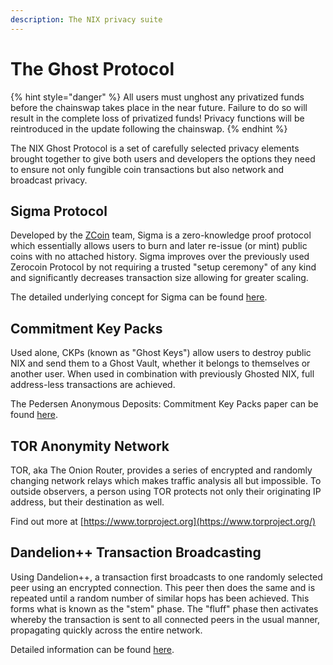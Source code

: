 ```yaml
---
description: The NIX privacy suite
---
```


# The Ghost Protocol

{% hint style="danger" %}
All users must unghost any privatized funds before the chainswap takes place in the near future. Failure to do so will result in the complete loss of privatized funds! Privacy functions will be reintroduced in the update following the chainswap.
{% endhint %}

The NIX Ghost Protocol is a set of carefully selected privacy elements brought together to give both users and developers the options they need to ensure not only fungible coin transactions but also network and broadcast privacy.

## Sigma Protocol

Developed by the [ZCoin](https://zcoin.io/) team, Sigma is a zero-knowledge proof protocol which essentially allows users to burn and later re-issue \(or mint\) public coins with no attached history. Sigma improves over the previously used Zerocoin Protocol by not requiring a trusted "setup ceremony" of any kind and significantly decreases transaction size allowing for greater scaling.

The detailed underlying concept for Sigma can be found [here](https://eprint.iacr.org/2014/764.pdf).

## Commitment Key Packs

Used alone, CKPs \(known as "Ghost Keys"\) allow users to destroy public NIX and send them to a Ghost Vault, whether it belongs to themselves or another user. When used in combination with previously Ghosted NIX, full address-less transactions are achieved.

The Pedersen Anonymous Deposits: Commitment Key Packs paper can be found [here](https://nixplatform.io/wp-content/uploads/2018/10/Commitment_Key_Packs_v1-0-1.pdf).

## TOR Anonymity Network

TOR, aka The Onion Router, provides a series of encrypted and randomly changing network relays which makes traffic analysis all but impossible. To outside observers, a person using TOR protects not only their originating IP address, but their destination as well.

Find out more at [https://www.torproject.org](https://www.torproject.org/)

## Dandelion++ Transaction Broadcasting

Using Dandelion++, a transaction first broadcasts to one randomly selected peer using an encrypted connection. This peer then does the same and is repeated until a random number of similar hops has been achieved. This forms what is known as the "stem" phase. The "fluff" phase then activates whereby the transaction is sent to all connected peers in the usual manner, propagating quickly across the entire network.

Detailed information can be found [here](https://arxiv.org/pdf/1805.11060.pdf).

